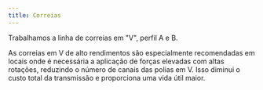 ```yaml
---
title: Correias
---
```


Trabalhamos a linha de correias em "V", perfil A e B.

As correias em V de alto rendimentos são especialmente recomendadas em locais onde é necessária a aplicação de forças elevadas com altas rotações, reduzindo o número de canais das polias em V. Isso diminui o custo total da transmissão e proporciona uma vida útil maior.
